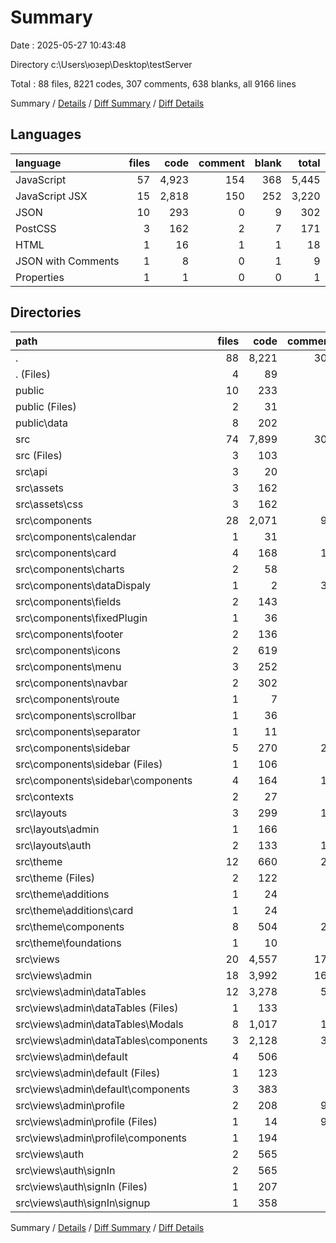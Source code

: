 # Summary

Date : 2025-05-27 10:43:48

Directory c:\\Users\\юзер\\Desktop\\testServer

Total : 88 files,  8221 codes, 307 comments, 638 blanks, all 9166 lines

Summary / [Details](details.md) / [Diff Summary](diff.md) / [Diff Details](diff-details.md)

## Languages
| language | files | code | comment | blank | total |
| :--- | ---: | ---: | ---: | ---: | ---: |
| JavaScript | 57 | 4,923 | 154 | 368 | 5,445 |
| JavaScript JSX | 15 | 2,818 | 150 | 252 | 3,220 |
| JSON | 10 | 293 | 0 | 9 | 302 |
| PostCSS | 3 | 162 | 2 | 7 | 171 |
| HTML | 1 | 16 | 1 | 1 | 18 |
| JSON with Comments | 1 | 8 | 0 | 1 | 9 |
| Properties | 1 | 1 | 0 | 0 | 1 |

## Directories
| path | files | code | comment | blank | total |
| :--- | ---: | ---: | ---: | ---: | ---: |
| . | 88 | 8,221 | 307 | 638 | 9,166 |
| . (Files) | 4 | 89 | 0 | 3 | 92 |
| public | 10 | 233 | 1 | 9 | 243 |
| public (Files) | 2 | 31 | 1 | 2 | 34 |
| public\\data | 8 | 202 | 0 | 7 | 209 |
| src | 74 | 7,899 | 306 | 626 | 8,831 |
| src (Files) | 3 | 103 | 6 | 15 | 124 |
| src\\api | 3 | 20 | 0 | 5 | 25 |
| src\\assets | 3 | 162 | 2 | 7 | 171 |
| src\\assets\\css | 3 | 162 | 2 | 7 | 171 |
| src\\components | 28 | 2,071 | 90 | 152 | 2,313 |
| src\\components\\calendar | 1 | 31 | 2 | 2 | 35 |
| src\\components\\card | 4 | 168 | 11 | 16 | 195 |
| src\\components\\charts | 2 | 58 | 0 | 11 | 69 |
| src\\components\\dataDispaly | 1 | 2 | 32 | 3 | 37 |
| src\\components\\fields | 2 | 143 | 5 | 5 | 153 |
| src\\components\\fixedPlugin | 1 | 36 | 2 | 3 | 41 |
| src\\components\\footer | 2 | 136 | 2 | 5 | 143 |
| src\\components\\icons | 2 | 619 | 2 | 36 | 657 |
| src\\components\\menu | 3 | 252 | 5 | 11 | 268 |
| src\\components\\navbar | 2 | 302 | 6 | 13 | 321 |
| src\\components\\route | 1 | 7 | 0 | 4 | 11 |
| src\\components\\scrollbar | 1 | 36 | 0 | 2 | 38 |
| src\\components\\separator | 1 | 11 | 0 | 4 | 15 |
| src\\components\\sidebar | 5 | 270 | 23 | 37 | 330 |
| src\\components\\sidebar (Files) | 1 | 106 | 8 | 11 | 125 |
| src\\components\\sidebar\\components | 4 | 164 | 15 | 26 | 205 |
| src\\contexts | 2 | 27 | 0 | 9 | 36 |
| src\\layouts | 3 | 299 | 16 | 15 | 330 |
| src\\layouts\\admin | 1 | 166 | 5 | 3 | 174 |
| src\\layouts\\auth | 2 | 133 | 11 | 12 | 156 |
| src\\theme | 12 | 660 | 22 | 28 | 710 |
| src\\theme (Files) | 2 | 122 | 0 | 2 | 124 |
| src\\theme\\additions | 1 | 24 | 0 | 2 | 26 |
| src\\theme\\additions\\card | 1 | 24 | 0 | 2 | 26 |
| src\\theme\\components | 8 | 504 | 22 | 22 | 548 |
| src\\theme\\foundations | 1 | 10 | 0 | 2 | 12 |
| src\\views | 20 | 4,557 | 170 | 395 | 5,122 |
| src\\views\\admin | 18 | 3,992 | 161 | 337 | 4,490 |
| src\\views\\admin\\dataTables | 12 | 3,278 | 55 | 241 | 3,574 |
| src\\views\\admin\\dataTables (Files) | 1 | 133 | 6 | 21 | 160 |
| src\\views\\admin\\dataTables\\Modals | 8 | 1,017 | 14 | 73 | 1,104 |
| src\\views\\admin\\dataTables\\components | 3 | 2,128 | 35 | 147 | 2,310 |
| src\\views\\admin\\default | 4 | 506 | 9 | 59 | 574 |
| src\\views\\admin\\default (Files) | 1 | 123 | 1 | 18 | 142 |
| src\\views\\admin\\default\\components | 3 | 383 | 8 | 41 | 432 |
| src\\views\\admin\\profile | 2 | 208 | 97 | 37 | 342 |
| src\\views\\admin\\profile (Files) | 1 | 14 | 96 | 10 | 120 |
| src\\views\\admin\\profile\\components | 1 | 194 | 1 | 27 | 222 |
| src\\views\\auth | 2 | 565 | 9 | 58 | 632 |
| src\\views\\auth\\signIn | 2 | 565 | 9 | 58 | 632 |
| src\\views\\auth\\signIn (Files) | 1 | 207 | 6 | 21 | 234 |
| src\\views\\auth\\signIn\\signup | 1 | 358 | 3 | 37 | 398 |

Summary / [Details](details.md) / [Diff Summary](diff.md) / [Diff Details](diff-details.md)